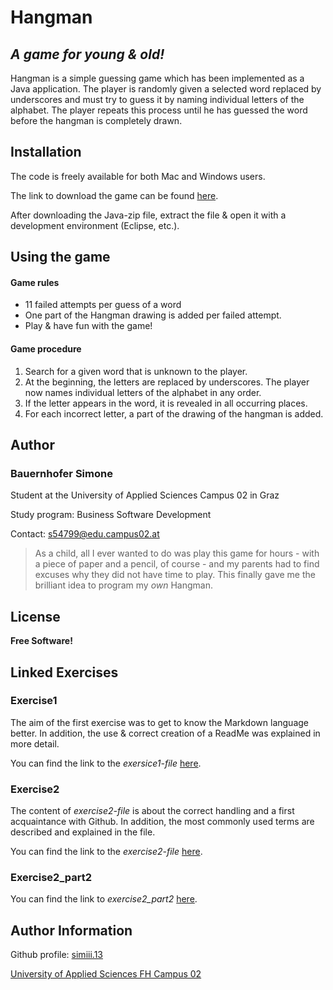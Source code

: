 ﻿# Hangman

  

## _A game for young & old!_

Hangman is a simple guessing game which has been implemented as a Java application. The player is randomly given a selected word replaced by underscores and must try to guess it by naming individual letters of the alphabet. The player repeats this process until he has guessed the word before the hangman is completely drawn.

## Installation

The code is freely available for both Mac and Windows users.

The link to download the game can be found [here](https://wikipedia.org/). 

After downloading the Java-zip file, extract the file & open it with a development environment (Eclipse, etc.). 

## Using the game

#### Game rules
- 11 failed attempts per guess of a word
- One part of the Hangman drawing is added per failed attempt.
- Play & have fun with the game! 

#### Game procedure
1. Search for a given word that is unknown to the player.
2. At the beginning, the letters are replaced by underscores. The player now names individual letters of the alphabet in any order.
3. If the letter appears in the word, it is revealed in all occurring places.
4. For each incorrect letter, a part of the drawing of the hangman is added.

## Author

### Bauernhofer Simone
Student at the University of Applied Sciences Campus 02 in Graz

Study program: Business Software Development

Contact: s54799@edu.campus02.at

> As a child, all I ever wanted to do was play this game for hours - with a piece of paper and a pencil, of course - and my parents had to find excuses why they did not  have time to play. This finally gave me the brilliant idea to program my _own_ Hangman.

## License

**Free Software!**

## Linked Exercises

### Exercise1
The aim of the first exercise was to get to know the Markdown language better. In addition, the use & correct creation of a ReadMe was explained in more detail.

You can find the link to the _exersice1-file_ [here](exercise1.md).

### Exercise2
The content of _exercise2-file_ is about the correct handling and a first acquaintance with Github. In addition, the most commonly used terms are described and explained in the file.

You can find the link to the _exercise2-file_ [here](exercise2.md).

### Exercise2_part2
You can find the link to _exercise2_part2_ [here](exercise2_part2).

## Author Information
Github profile: [simiii.13](https://github.com/simiii13)

[University of Applied Sciences FH Campus 02](https://www.campus02.at)
